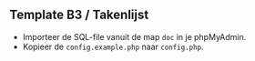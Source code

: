 ## Template B3 / Takenlijst
- Importeer de SQL-file vanuit de map `doc` in je phpMyAdmin.
- Kopieer de `config.example.php` naar `config.php`.

   